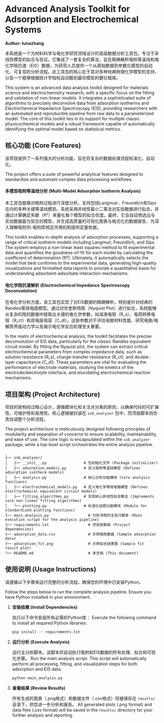 <!-- README.md -->
# Advanced Analysis Toolkit for Adsorption and Electrochemical Systems
**Author: lunazhang**

本系统是一个为材料科学与电化学研究领域设计的高级数据分析工具包，专注于非线性模型的拟合与验证。它集成了一套复杂的算法，旨在精确解析吸附等温线和电化学阻抗谱（EIS）数据，为研究人员提供一个从原始数据到参数化模型的自动化、可复现的分析流程。此工具包的核心在于其对多种经典物理化学模型的支持，以及一个能够根据统计学指标自动甄别最优模型的健壮框架。

This system is an advanced data analysis toolkit designed for materials science and electrochemistry research, with a specific focus on the fitting and validation of non-linear models. It integrates a sophisticated suite of algorithms to precisely deconvolve data from adsorption isotherms and Electrochemical Impedance Spectroscopy (EIS), providing researchers with an automated and reproducible pipeline from raw data to a parameterized model. The core of this toolkit lies in its support for multiple classic physicochemical models and a robust framework capable of automatically identifying the optimal model based on statistical metrics.

## 核心功能 (Core Features)

该项目提供了一系列强大的分析功能，旨在将复杂的数据处理流程标准化、自动化。

The project offers a suite of powerful analytical features designed to standardize and automate complex data processing workflows.

#### 多模型吸附等温线分析 (Multi-Model Adsorption Isotherm Analysis)
本工具包能够对吸附过程进行深度分析，支持包括Langmuir、Freundlich和Sips在内的多种关键等温线模型。系统采用非线性最小二乘法对实验数据进行拟合，并通过计算确定系数（R²）来量化每个模型的拟合优度。最终，它会自动筛选出与实验数据最为契合的模型，并生成高质量的可视化图表与格式化的数据报告，为深入理解吸附剂-吸附质相互作用机制提供定量依据。

This toolkit enables in-depth analysis of adsorption processes, supporting a range of critical isotherm models including Langmuir, Freundlich, and Sips. The system employs a non-linear least squares method to fit experimental data and quantifies the goodness-of-fit for each model by calculating the coefficient of determination (R²). Ultimately, it automatically selects the model that best conforms to the experimental data, generating high-quality visualizations and formatted data reports to provide a quantitative basis for understanding adsorbent-adsorbate interaction mechanisms.

#### 电化学阻抗谱解析 (Electrochemical Impedance Spectroscopy Deconvolution)
在电化学分析方面，该工具包实现了对EIS数据的精确解析，特别是针对经典的Randles等效电路模型。通过对奈奎斯特图（Nyquist Plot）进行拟合，系统能够从复杂的阻抗数据中提取出关键的电化学参数，如溶液电阻（R_s）、电荷转移电阻（R_ct）和双电层电容（C_dl）。这些参数对于评估电极材料性能、研究电极/电解质界面动力学以及揭示电化学反应机理至关重要。

In the realm of electrochemical analysis, the toolkit facilitates the precise deconvolution of EIS data, particularly for the classic Randles equivalent circuit model. By fitting the Nyquist plot, the system can extract critical electrochemical parameters from complex impedance data, such as solution resistance (R_s), charge-transfer resistance (R_ct), and double-layer capacitance (C_dl). These parameters are vital for evaluating the performance of electrode materials, studying the kinetics of the electrode/electrolyte interface, and elucidating electrochemical reaction mechanisms.

## 项目架构 (Project Architecture)

项目的架构经过精心设计，遵循模块化和关注点分离的原则，以确保代码的可扩展性、可维护性和易用性。核心逻辑被封装在 `ssb_analyzer` 包中，而顶层脚本则负责协调整个分析流程。

The project architecture is meticulously designed following principles of modularity and separation of concerns to ensure scalability, maintainability, and ease of use. The core logic is encapsulated within the `ssb_analyzer` package, while a top-level script orchestrates the entire analysis pipeline.

```
.
├── ssb_analyzer/
│   ├── __init__.py                 # 包初始化文件 (Package initializer)
│   ├── adsorption_models.py        # 定义吸附等温线模型 (Defines adsorption isotherm models)
│   ├── analysis.py                 # 核心分析功能模块 (Core analysis functions)
│   ├── electrochemical_models.py   # 定义电化学等效电路模型 (Defines electrochemical equivalent circuit models)
│   ├── fitting_algorithms.py       # 实现核心非线性拟合算法 (Implements core non-linear fitting algorithms)
│   └── plotting.py                 # 标准化绘图功能模块 (Module for standardized plotting functions)
├── main_analysis.py                  # 分析流程的主执行脚本 (Main execution script for the analysis pipeline)
├── requirements.txt                  # 项目依赖库 (Project dependencies)
├── adsorption_data.csv               # 示例吸附数据 (Sample adsorption data)
├── adsorption_fit.png                # 示例拟合结果图 (Sample fit result plot)
└── README.md                         # 本文档 (This document)
```

## 使用说明 (Usage Instructions)

请遵循以下步骤来运行完整的分析流程。确保您的环境中已安装Python。

Follow the steps below to run the complete analysis pipeline. Ensure you have Python installed in your environment.

1.  **安装依赖 (Install Dependencies)**

    执行以下命令安装所有必需的Python库：
    Execute the following command to install all required Python libraries:
    ```sh
    pip install -r requirements.txt
    ```

2.  **运行分析 (Execute Analysis)**

    运行主分析脚本。该脚本将自动执行吸附和EIS数据的所有处理、拟合和可视化步骤。
    Run the main analysis script. This script will automatically perform all processing, fitting, and visualization steps for both adsorption and EIS data.
    ```sh
    python main_analysis.py
    ```

3.  **查看结果 (Review Results)**

    所有生成的图表（.png格式）和数据文件（.csv格式）将被保存在 `results/` 目录下，供您进一步分析和报告。
    All generated plots (.png format) and data files (.csv format) will be saved in the `results/` directory for your further analysis and reporting.